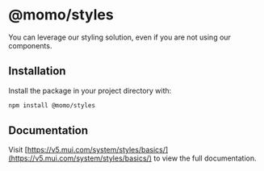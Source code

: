 # @momo/styles

You can leverage our styling solution, even if you are not using our components.

## Installation

Install the package in your project directory with:

```bash
npm install @momo/styles
```

## Documentation

Visit [https://v5.mui.com/system/styles/basics/](https://v5.mui.com/system/styles/basics/) to view the full documentation.
